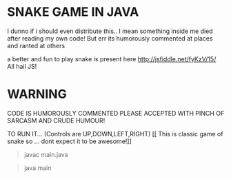 SNAKE GAME IN JAVA
==================


 I dunno if i should even distribute this.. I mean something inside me died after reading my own code!
 But err its humorously commented at places
 and ranted at others


 a better and fun to play snake is present here http://jsfiddle.net/fyKzV/15/ All hail JS!

WARNING
==========

CODE IS HUMOROUSLY COMMENTED PLEASE ACCEPTED WITH PINCH OF SARCASM AND CRUDE HUMOUR!


TO RUN IT...
(Controls are UP,DOWN,LEFT,RIGHT) [[ This is classic game of snake so ... dont expect it to be awesome!]]

>  javac main.java

>  java main